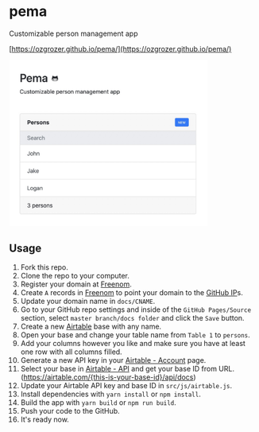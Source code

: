 # pema

Customizable person management app

[https://ozgrozer.github.io/pema/](https://ozgrozer.github.io/pema/)

<img src="./preview/1.jpg" alt="" width="400" />

## Usage

1. Fork this repo.
2. Clone the repo to your computer.
3. Register your domain at [Freenom](http://www.freenom.com/en/index.html?lang=en).
4. Create `A` records in [Freenom](https://my.freenom.com/clientarea.php?action=domains&language=english) to point your domain to the [GitHub IP](https://help.github.com/articles/setting-up-an-apex-domain/#configuring-a-records-with-your-dns-provider)s.
5. Update your domain name in `docs/CNAME`.
6. Go to your GitHub repo settings and inside of the `GitHub Pages/Source` section, select `master branch/docs folder` and click the `Save` button.
7. Create a new [Airtable](https://airtable.com/) base with any name.
8. Open your base and change your table name from `Table 1` to `persons`.
9. Add your columns however you like and make sure you have at least one row with all columns filled.
10. Generate a new API key in your [Airtable - Account](https://airtable.com/account) page.
11. Select your base in [Airtable - API](https://airtable.com/api) and get your base ID from URL. (https://airtable.com/{this-is-your-base-id}/api/docs)
12. Update your Airtable API key and base ID in `src/js/airtable.js`.
13. Install dependencies with `yarn install` or `npm install`.
14. Build the app with `yarn build` or `npm run build`.
15. Push your code to the GitHub.
16. It's ready now.
